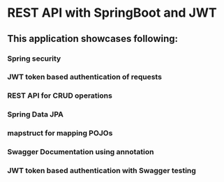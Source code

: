 # REST API with SpringBoot and JWT

## This application showcases following:

### Spring security

### JWT token based authentication of requests

### REST API for CRUD operations

### Spring Data JPA

### mapstruct for mapping POJOs

### Swagger Documentation using annotation

### JWT token based authentication with Swagger testing 

